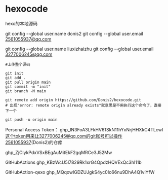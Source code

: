 # hexocode
hexo的本地源码




git config --global user.name donis2
git config --global user.email 2561055937@qq.com


git config --global user.name liuxizhaizhu
git config --global user.email 3277006245@qq.com



```git
#上传整个源码

git init
git add .
git pull origin main
git commit -m "init"
git branch -M main

git remote add origin https://github.com/Donis2/hexocode.git 
# 出现"error: remote origin already exists"就意思是不用执行这个命令了，直接下一个

git push -u origin main

```


Personal Access Token：
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
这个token用来让3277006245@qq.com的git账号可以操作2561055937(Donis2)的仓库



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




GitHubActions 
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




GitHubAction-qexo 
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